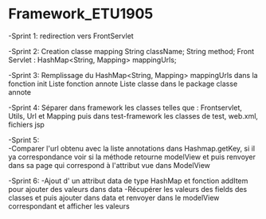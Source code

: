 # Framework_ETU1905
 
-Sprint 1:
redirection vers FrontServlet   

-Sprint 2:
Creation classe mapping 
    String className;
    String method;
Front Servlet :
    HashMap<String, Mapping> mappingUrls;  

-Sprint 3:
    Remplissage du  HashMap<String, Mapping> mappingUrls dans la fonction init
    Liste fonction annote
    Liste classe dans le package classe annote
    
-Sprint 4:
    Séparer dans framework les classes telles que : Frontservlet, Utils, Url et Mapping puis dans test-framework les classes de test, web.xml, fichiers jsp

-Sprint 5:  
    -Comparer l'url obtenu avec la liste annotations dans Hashmap.getKey, si il ya correspondance voir si la méthode retourne modelView et puis renvoyer dans sa page qui correspond à l'attribut vue dans ModelView

-Sprint 6:
    -Ajout d' un attribut data de type HashMap et fonction addItem pour ajouter des valeurs dans data
    -Récupérer les valeurs des fields des classes et puis ajouter dans data et renvoyer dans le modelView correspondant et afficher les valeurs
